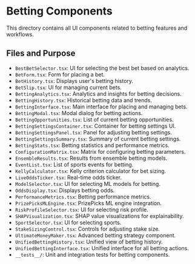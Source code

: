 # Betting Components

This directory contains all UI components related to betting features and workflows.

## Files and Purpose

- `BestBetSelector.tsx`: UI for selecting the best bet based on analytics.
- `BetForm.tsx`: Form for placing a bet.
- `BetHistory.tsx`: Displays user's betting history.
- `BetSlip.tsx`: UI for managing current bets.
- `BettingAnalytics.tsx`: Analytics and insights for betting decisions.
- `BettingHistory.tsx`: Historical betting data and trends.
- `BettingInterface.tsx`: Main interface for placing and managing bets.
- `BettingModal.tsx`: Modal dialog for betting actions.
- `BettingOpportunities.tsx`: List of current betting opportunities.
- `BettingSettingsContainer.tsx`: Container for betting settings UI.
- `BettingSettingsPanel.tsx`: Panel for adjusting betting settings.
- `BettingSettingsSummary.tsx`: Summary of current betting settings.
- `BettingStats.tsx`: Betting statistics and performance metrics.
- `ConfigurationMatrix.tsx`: Matrix for configuring betting parameters.
- `EnsembleResults.tsx`: Results from ensemble betting models.
- `EventList.tsx`: List of sports events for betting.
- `KellyCalculator.tsx`: Kelly criterion calculator for bet sizing.
- `LiveOddsTicker.tsx`: Real-time odds ticker.
- `ModelSelector.tsx`: UI for selecting ML models for betting.
- `OddsDisplay.tsx`: Displays betting odds.
- `PerformanceMetrics.tsx`: Betting performance metrics.
- `PrizePicksMLEngine.tsx`: PrizePicks ML engine integration.
- `RiskProfileSelector.tsx`: UI for selecting risk profile.
- `SHAPVisualization.tsx`: SHAP value visualizations for explainability.
- `SportSelector.tsx`: UI for selecting sports.
- `StakeSizingControl.tsx`: Controls for adjusting stake size.
- `UltimateMoneyMaker.tsx`: Advanced betting strategy component.
- `UnifiedBettingHistory.tsx`: Unified view of betting history.
- `UnifiedBettingInterface.tsx`: Unified interface for all betting actions.
- `__tests__/`: Unit and integration tests for betting components.
